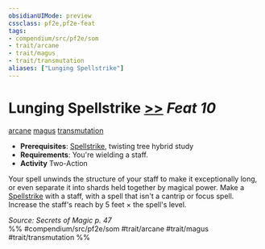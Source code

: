 ```yaml
---
obsidianUIMode: preview
cssclass: pf2e,pf2e-feat
tags:
- compendium/src/pf2e/som
- trait/arcane
- trait/magus
- trait/transmutation
aliases: ["Lunging Spellstrike"]
---
```

# Lunging Spellstrike  [>>](rules/core-rulebook/chapter-9-playing-the-game.md#Actions "Two-Action") *Feat 10*  
[arcane](rules/traits/arcane.md)  [magus](rules/traits/magus-som.md)  [transmutation](rules/traits/transmutation.md)  

- **Prerequisites**: [Spellstrike](rules/actions/spellstrike-som.md), twisting tree hybrid study
- **Requirements**: You're wielding a staff.
- **Activity** Two-Action

Your spell unwinds the structure of your staff to make it exceptionally long, or even separate it into shards held together by magical power. Make a [Spellstrike](rules/actions/spellstrike-som.md) with a staff, with a spell that isn't a cantrip or focus spell. Increase the staff's reach by 5 feet × the spell's level.

*Source: Secrets of Magic p. 47*  
%% #compendium/src/pf2e/som #trait/arcane #trait/magus #trait/transmutation %%
